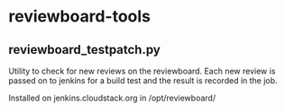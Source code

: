 # reviewboard-tools

## reviewboard_testpatch.py

Utility to check for new reviews on the reviewboard. Each new review is passed on to jenkins for a build test and the result is recorded in the job.

Installed on jenkins.cloudstack.org in /opt/reviewboard/

